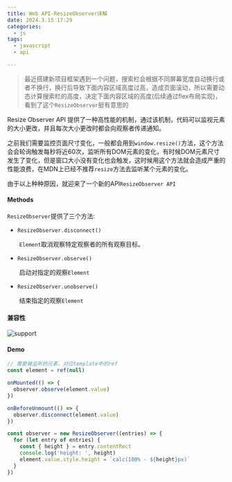 ```yaml
---
title: Web API-ResizeObserver详解
date: 2024.3.15 17:29
categories: 
  - js
tags:
  - javascript
  - api

---
```


> 最近搭建新项目框架遇到一个问题，搜索栏会根据不同屏幕宽度自动换行或者不换行，换行后导致下面内容区域高度过高，造成页面滚动，所以需要动态计算搜索栏的高度，决定下面内容区域的高度(后续通过flex布局实现)，看到了这个`ResizeObserver`挺有意思的

Resize Observer API 提供了一种高性能的机制，通过该机制，代码可以监视元素的大小更改，并且每次大小更改时都会向观察者传递通知。

之前我们需要监控页面尺寸变化，一般都会用到`window.resize()`方法，这个方法会会轮询触发每秒将近60次，监听所有DOM元素的变化，有时候DOM元素尺寸发生了变化，但是窗口大小没有变化也会触发，这时候用这个方法就会造成严重的性能浪费，在MDN上已经不推荐`resize`方法去监听某个元素的变化。

由于以上种种原因，就迎来了一个新的API`ResizeObserver API`

#### Methods

`ResizeObserver`提供了三个方法:

- `ResizeObserver.disconnect()`

  ​	`Element`取消观察特定观察者的所有观察目标。

- `ResizeObserver.observe()`

  ​	启动对指定的观察`Element`

- `ResizeObserver.unobserve()`

  ​	结束指定的观察`Element`

#### 兼容性

![support](https://fastly.jsdelivr.net/gh/BestJarvan/pic-imgs/imgs/image-20240315180559848.png)

#### Demo

```javascript
// 需要被监听的元素，对应template中的ref
const element = ref(null)

onMounted(() => {
  observer.observe(element.value)
})

onBeforeUnmount(() => {
  observer.disconnect(element.value)
})

const observer = new ResizeObserver((entries) => {
  for (let entry of entries) {
    const { height } = entry.contentRect
    console.log('height: ', height)
    element.value.style.height = `calc(100% - ${height}px)`
  }
})

```

